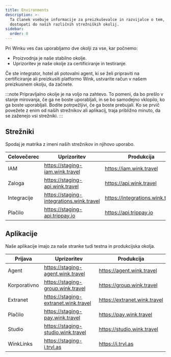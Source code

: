 ```yaml
---
title: Environments
description: >-
  Ta članek vsebuje informacije za preizkuševalce in razvijalce o tem, kako
  dostopati do naših različnih strežniških okolij.
sidebar:
  order: 8
---
```

Pri Winku ves čas uporabljamo dve okolji za vse, kar počnemo:

* Proizvodnja je naše stabilno okolje.
* Uprizoritev je naše okolje za certificiranje in testiranje.

Če ste integrator, hotel ali potovalni agent, ki se želi pripraviti na certificiranje ali preizkusiti platformo Wink, ustvarite račun v našem preizkusnem okolju, da začnete.

:::note
Pripravljalno okolje je na voljo na zahtevo. To pomeni, da bo prešlo v stanje mirovanja, če ga ne boste uporabljali, in se bo samodejno vklopilo, ko ga boste uporabljali. Bodite potrpežljivi, če ga boste prebujali. Ko se prvič povežete z enim od naših strežnikov ali aplikacij, traja približno minuto, da se zaženejo vsi strežniki. :::

## Strežniki

Spodaj je matrika z imeni naših strežnikov in njihovo uporabo.

| Celovečerec | Uprizoritev | Produkcija
| ------- | ------- | ---------- |
| IAM | https://staging-iam.wink.travel | https://iam.wink.travel |
| Zaloga | https://staging-api.wink.travel | https://api.wink.travel |
| Integracije | https://staging-integrations.wink.travel | https://integrations.wink.travel |
| Plačilo | https://staging-api.trippay.io | https://api.trippay.io |

## Aplikacije

Naše aplikacije imajo za naše stranke tudi testna in produkcijska okolja.

| Prijava | Uprizoritev | Produkcija
| ------- | ------- | ---------- |
| Agent | https://staging-agent.wink.travel | https://agent.wink.travel |
| Korporativno | https://staging-group.wink.travel | https://group.wink.travel |
| Extranet | https://staging-extranet.wink.travel | https://extranet.wink.travel |
| Plačilo | https://staging-pay.wink.travel | https://pay.wink.travel |
| Studio | https://staging-studio.wink.travel | https://studio.wink.travel |
| WinkLinks | https://staging-i.trvl.as | https://i.trvl.as |

